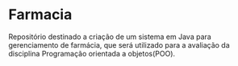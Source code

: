 # Farmacia
Repositório destinado a criação de um sistema em Java para gerenciamento de farmácia, que será utilizado para a avaliação da disciplina Programação orientada a objetos(POO).

